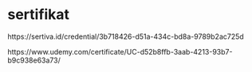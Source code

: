 # sertifikat
<p>https://sertiva.id/credential/3b718426-d51a-434c-bd8a-9789b2ac725d</p>
<p>https://www.udemy.com/certificate/UC-d52b8ffb-3aab-4213-93b7-b9c938e63a73/</p>
